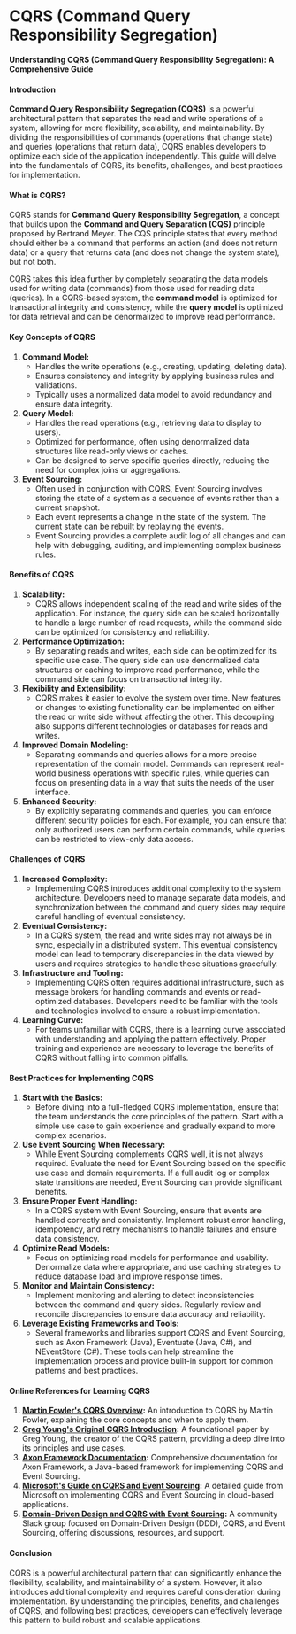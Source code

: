 # CQRS (Command Query Responsibility Segregation)

**Understanding CQRS (Command Query Responsibility Segregation): A Comprehensive Guide**

#### Introduction

**Command Query Responsibility Segregation (CQRS)** is a powerful architectural pattern that separates the read and write operations of a system, allowing for more flexibility, scalability, and maintainability. By dividing the responsibilities of commands (operations that change state) and queries (operations that return data), CQRS enables developers to optimize each side of the application independently. This guide will delve into the fundamentals of CQRS, its benefits, challenges, and best practices for implementation.

#### What is CQRS?

CQRS stands for **Command Query Responsibility Segregation**, a concept that builds upon the **Command and Query Separation (CQS)** principle proposed by Bertrand Meyer. The CQS principle states that every method should either be a command that performs an action (and does not return data) or a query that returns data (and does not change the system state), but not both.

CQRS takes this idea further by completely separating the data models used for writing data (commands) from those used for reading data (queries). In a CQRS-based system, the **command model** is optimized for transactional integrity and consistency, while the **query model** is optimized for data retrieval and can be denormalized to improve read performance.

#### Key Concepts of CQRS

1. **Command Model:**
   * Handles the write operations (e.g., creating, updating, deleting data).
   * Ensures consistency and integrity by applying business rules and validations.
   * Typically uses a normalized data model to avoid redundancy and ensure data integrity.
2. **Query Model:**
   * Handles the read operations (e.g., retrieving data to display to users).
   * Optimized for performance, often using denormalized data structures like read-only views or caches.
   * Can be designed to serve specific queries directly, reducing the need for complex joins or aggregations.
3. **Event Sourcing:**
   * Often used in conjunction with CQRS, Event Sourcing involves storing the state of a system as a sequence of events rather than a current snapshot.
   * Each event represents a change in the state of the system. The current state can be rebuilt by replaying the events.
   * Event Sourcing provides a complete audit log of all changes and can help with debugging, auditing, and implementing complex business rules.

#### Benefits of CQRS

1. **Scalability:**
   * CQRS allows independent scaling of the read and write sides of the application. For instance, the query side can be scaled horizontally to handle a large number of read requests, while the command side can be optimized for consistency and reliability.
2. **Performance Optimization:**
   * By separating reads and writes, each side can be optimized for its specific use case. The query side can use denormalized data structures or caching to improve read performance, while the command side can focus on transactional integrity.
3. **Flexibility and Extensibility:**
   * CQRS makes it easier to evolve the system over time. New features or changes to existing functionality can be implemented on either the read or write side without affecting the other. This decoupling also supports different technologies or databases for reads and writes.
4. **Improved Domain Modeling:**
   * Separating commands and queries allows for a more precise representation of the domain model. Commands can represent real-world business operations with specific rules, while queries can focus on presenting data in a way that suits the needs of the user interface.
5. **Enhanced Security:**
   * By explicitly separating commands and queries, you can enforce different security policies for each. For example, you can ensure that only authorized users can perform certain commands, while queries can be restricted to view-only data access.

#### Challenges of CQRS

1. **Increased Complexity:**
   * Implementing CQRS introduces additional complexity to the system architecture. Developers need to manage separate data models, and synchronization between the command and query sides may require careful handling of eventual consistency.
2. **Eventual Consistency:**
   * In a CQRS system, the read and write sides may not always be in sync, especially in a distributed system. This eventual consistency model can lead to temporary discrepancies in the data viewed by users and requires strategies to handle these situations gracefully.
3. **Infrastructure and Tooling:**
   * Implementing CQRS often requires additional infrastructure, such as message brokers for handling commands and events or read-optimized databases. Developers need to be familiar with the tools and technologies involved to ensure a robust implementation.
4. **Learning Curve:**
   * For teams unfamiliar with CQRS, there is a learning curve associated with understanding and applying the pattern effectively. Proper training and experience are necessary to leverage the benefits of CQRS without falling into common pitfalls.

#### Best Practices for Implementing CQRS

1. **Start with the Basics:**
   * Before diving into a full-fledged CQRS implementation, ensure that the team understands the core principles of the pattern. Start with a simple use case to gain experience and gradually expand to more complex scenarios.
2. **Use Event Sourcing When Necessary:**
   * While Event Sourcing complements CQRS well, it is not always required. Evaluate the need for Event Sourcing based on the specific use case and domain requirements. If a full audit log or complex state transitions are needed, Event Sourcing can provide significant benefits.
3. **Ensure Proper Event Handling:**
   * In a CQRS system with Event Sourcing, ensure that events are handled correctly and consistently. Implement robust error handling, idempotency, and retry mechanisms to handle failures and ensure data consistency.
4. **Optimize Read Models:**
   * Focus on optimizing read models for performance and usability. Denormalize data where appropriate, and use caching strategies to reduce database load and improve response times.
5. **Monitor and Maintain Consistency:**
   * Implement monitoring and alerting to detect inconsistencies between the command and query sides. Regularly review and reconcile discrepancies to ensure data accuracy and reliability.
6. **Leverage Existing Frameworks and Tools:**
   * Several frameworks and libraries support CQRS and Event Sourcing, such as Axon Framework (Java), Eventuate (Java, C#), and NEventStore (C#). These tools can help streamline the implementation process and provide built-in support for common patterns and best practices.

#### Online References for Learning CQRS

1. [**Martin Fowler's CQRS Overview**](https://martinfowler.com/bliki/CQRS.html)**:** An introduction to CQRS by Martin Fowler, explaining the core concepts and when to apply them.
2. [**Greg Young's Original CQRS Introduction**](https://cqrs.files.wordpress.com/2010/11/cqrs\_documents.pdf)**:** A foundational paper by Greg Young, the creator of the CQRS pattern, providing a deep dive into its principles and use cases.
3. [**Axon Framework Documentation**](https://docs.axoniq.io/reference-guide/)**:** Comprehensive documentation for Axon Framework, a Java-based framework for implementing CQRS and Event Sourcing.
4. [**Microsoft's Guide on CQRS and Event Sourcing**](https://learn.microsoft.com/en-us/azure/architecture/patterns/cqrs)**:** A detailed guide from Microsoft on implementing CQRS and Event Sourcing in cloud-based applications.
5. [**Domain-Driven Design and CQRS with Event Sourcing**](https://ddd-cqrs-es.slack.com/)**:** A community Slack group focused on Domain-Driven Design (DDD), CQRS, and Event Sourcing, offering discussions, resources, and support.

#### Conclusion

CQRS is a powerful architectural pattern that can significantly enhance the flexibility, scalability, and maintainability of a system. However, it also introduces additional complexity and requires careful consideration during implementation. By understanding the principles, benefits, and challenges of CQRS, and following best practices, developers can effectively leverage this pattern to build robust and scalable applications.
